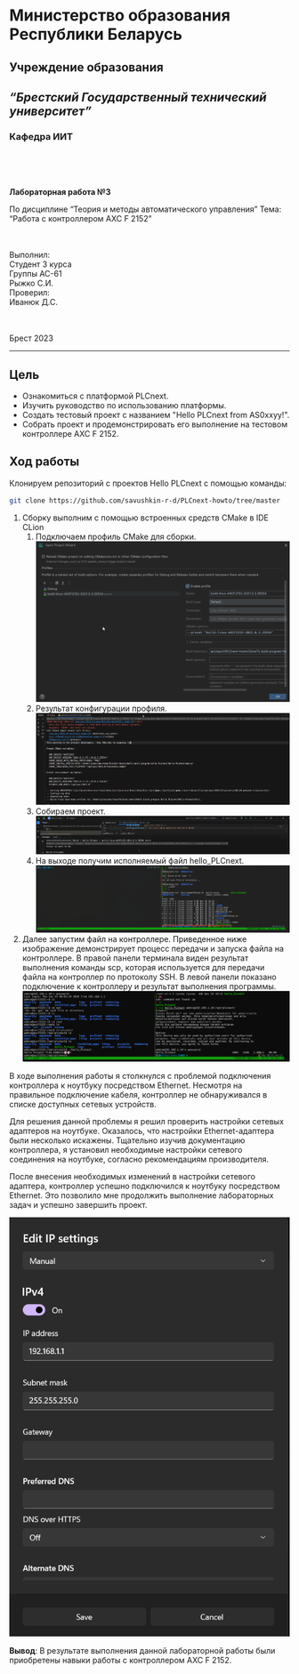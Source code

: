 # Министерство образования Республики Беларусь
## Учреждение образования
## *“Брестский Государственный технический университет”*
### Кафедра ИИТ
<br><br><br>

**Лабораторная работа №3**

По дисциплине “Теория и методы автоматического управления”
Тема: “Работа с контроллером AXC F 2152”
<br><br><br>

Выполнил:<br>
Студент 3 курса<br>
Группы АС-61<br>
Рыжко С.И.<br>
Проверил:<br>
Иванюк Д.С.
<br><br><br>

Брест 2023

---
## Цель

- Ознакомиться с платформой PLCnext.
- Изучить руководство по использованию платформы.
- Создать тестовый проект с названием "Hello PLCnext from AS0xxyy!".
- Собрать проект и продемонстрировать его выполнение на тестовом контроллере AXC F 2152.

## Ход работы

Клонируем репозиторий с проектов Hello PLCnext с помощью команды:

```bash
git clone https://github.com/savushkin-r-d/PLCnext-howto/tree/master 
```

1. Сборку выполним с помощью встроенных средств CMake в IDE CLion
   1. Подключаем профиль CMake для сборки.
    ![](./attachments/cmake_profile.png)
   2.  Результат конфигурации профиля.
	   ![](./attachments/configuration.png)
   3. Собираем проект.
	   ![](./attachments/build_for_controller.png)
   4. На выходе получим исполняемый файл hello_PLCnext.
	   ![](./attachments/build_result.png)
2. Далее запустим файл на контроллере.
Приведенное ниже изображение демонстрирует процесс передачи и запуска файла на контроллере. В правой панели терминала виден результат выполнения команды scp, которая используется для передачи файла на контроллер по протоколу SSH. В левой панели показано подключение к контроллеру и результат выполнения программы.
    ![](attachments/run_result.png)

В ходе выполнения работы я столкнулся с проблемой подключения контроллера к ноутбуку посредством Ethernet. Несмотря на правильное подключение кабеля, контроллер не обнаруживался в списке доступных сетевых устройств.

Для решения данной проблемы я решил проверить настройки сетевых адаптеров на ноутбуке. Оказалось, что настройки Ethernet-адаптера были несколько искажены. Тщательно изучив документацию контроллера, я установил необходимые настройки сетевого соединения на ноутбуке, согласно рекомендациям производителя.

После внесения необходимых изменений в настройки сетевого адаптера, контроллер успешно подключился к ноутбуку посредством Ethernet. Это позволило мне продолжить выполнение лабораторных задач и успешно завершить проект.

![](./attachments/ethernet.png)


**Вывод**: В результате выполнения данной лабораторной работы были приобретены навыки работы с контроллером AXC F 2152.


